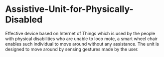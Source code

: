 # Assistive-Unit-for-Physically-Disabled
Effective device based on Internet of Things which is used by the people with physical disabilities who are unable to loco mote, a smart wheel chair enables such individual to move around without any assistance. The unit is designed to move around by sensing gestures made by the user.
